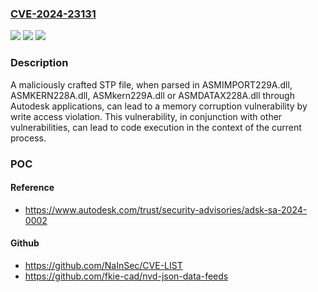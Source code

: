 ### [CVE-2024-23131](https://cve.mitre.org/cgi-bin/cvename.cgi?name=CVE-2024-23131)
![](https://img.shields.io/static/v1?label=Product&message=AutoCAD%2C%20Advance%20Steel%20and%20Civil%203D&color=blue)
![](https://img.shields.io/static/v1?label=Version&message=%3D%202024%2C%202023%2C%202022%2C%202021%20&color=brighgreen)
![](https://img.shields.io/static/v1?label=Vulnerability&message=CWE-119%20Memory%20Corruption%20-%20Generic&color=brighgreen)

### Description

A maliciously crafted STP file, when parsed in ASMIMPORT229A.dll, ASMKERN228A.dll, ASMkern229A.dll or ASMDATAX228A.dll through Autodesk applications, can lead to a memory corruption vulnerability by write access violation. This vulnerability, in conjunction with other vulnerabilities, can lead to code execution in the context of the current process.

### POC

#### Reference
- https://www.autodesk.com/trust/security-advisories/adsk-sa-2024-0002

#### Github
- https://github.com/NaInSec/CVE-LIST
- https://github.com/fkie-cad/nvd-json-data-feeds


